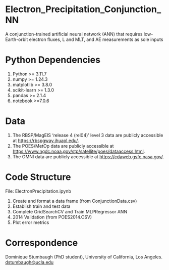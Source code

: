 # Electron_Precipitation_Conjunction_NN
A conjunction-trained artificial neural network (ANN) that requires low-Earth-orbit electron fluxes, L and MLT, and AE measurements as sole inputs

# Python Dependencies
1. Python >= 3.11.7
2. numpy >= 1.24.3
3. matplotlib >= 3.8.0
4. scikit-learn >= 1.3.0
5. pandas >= 2.1.4
6. notebook >=7.0.6

# Data
1. The RBSP/MagEIS ‘release 4 (rel04)’ level 3 data are publicly accessible at https://rbspgway.jhuapl.edu/.
2. The POES/MetOp data are publicly accessible at https://www.ngdc.noaa.gov/stp/satellite/poes/dataaccess.html.
3. The OMNI data are publicly accessible at https://cdaweb.gsfc.nasa.gov/.

# Code Structure
File: ElectronPrecipitation.ipynb

1. Create and format a data frame (from ConjunctionData.csv)
2. Establish train and test data
3. Complete GridSearchCV and Train MLPRegressor ANN
5. 2014 Validation (from POES2014.CSV)
6. Plot error metrics

# Correspondence
Dominique Stumbaugh (PhD student), University of California, Los Angeles. dstumbaugh@ucla.edu
